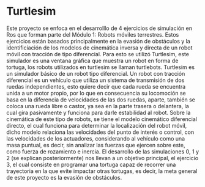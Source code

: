 # Turtlesim
Este proyecto se enfoca en el desarrolllo de 4 ejercicios de simulación en Ros que forman parte del Módulo 1: Robots móviles terrestres. Estos ejercicios están basados principalmente en la evasión de obstáculos y la identificiación de los modelos de cinemática inversa y directa de un robot móvil con tracción de tipo diferencial. Para esto se utilizó Turtlesim, este simulador es una ventana gráfica que muestra un robot en forma de tortuga, los robots utilizados en turtlesim se llaman turtlebots. Turtlesim es un simulador básico de un robot tipo diferencial. Un robot con tracción diferencial es un vehículo que utiliza un sistema de transmisión de dos ruedas independientes, esto quiere decir que cada rueda se encuentra unida a un motor propio, por lo que en consecuencia su locomoción se basa en la diferencia de velocidades de las dos ruedas, aparte, también se coloca una rueda libre o castor, ya sea en la parte trasera o delantera, la cual gira pasivamente y funciona para darle estabilidad al robot. Sobre la cinemática de este tipo de robots, se tiene el modelo cinemático diferencial directo, el cual funciona para determinar la localización del robot móvil, dicho modelo relaciona las velocidades del punto de interés o control, con las velocidades de los actuadores, considerando al vehículo como una masa puntual, es decir, sin analizar las fuerzas que ejercen sobre este, como fuerza de rozamiento e inercia. El desarrollo de las simulaciones 0, 1 y 2 (se explican posteriormente) nos llevan a un objetivo principal, el ejercicio 3, el cual consiste en programar una tortuga capaz de recorrer una trayectoria en la que evite impactar otras tortugas, es decir, la meta general de este proyecto es la evasión de obstáculos. 
